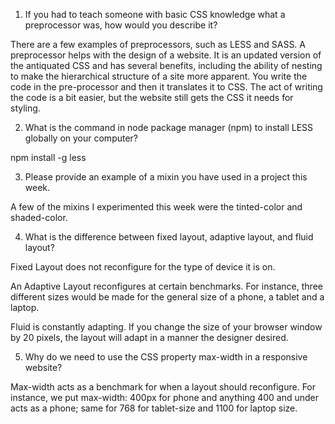 1. If you had to teach someone with basic CSS knowledge what a preprocessor was, how would you describe it?

There are a few examples of preprocessors, such as LESS and SASS. A preprocessor helps with the design of a website. It is an updated version of the antiquated CSS and has several benefits, including the ability of nesting to make the hierarchical structure of a site more apparent. You write the code in the pre-processor and then it translates it to CSS. The act of writing the code is a bit easier, but the website still gets the CSS it needs for styling.

2. What is the command in node package manager (npm) to install LESS globally on your computer?

npm install -g less

3. Please provide an example of a mixin you have used in a project this week. 

A few of the mixins I experimented this week were the tinted-color and shaded-color.


4. What is the difference between fixed layout, adaptive layout, and fluid layout? 

Fixed Layout does not reconfigure for the type of device it is on.

An Adaptive Layout reconfigures at certain benchmarks. For instance, three different sizes would be made for the general size of a phone, a tablet and a laptop.

Fluid is constantly adapting. If you change the size of your browser window by 20 pixels, the layout will adapt in a manner the designer desired.

5. Why do we need to use the CSS property max-width in a responsive website?

Max-width acts as a benchmark for when a layout should reconfigure. For instance, we put max-width: 400px for phone and anything 400 and under acts as a phone; same for 768 for tablet-size and 1100 for laptop size.